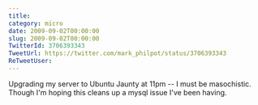 ```yaml
---
title: 
category: micro
date: 2009-09-02T00:00:00
slug: 2009-09-02T00:00:00
TwitterId: 3706393343
TweetUrl: https://twitter.com/mark_philpot/status/3706393343
ReTweetUser: 
---
```


Upgrading my server to Ubuntu Jaunty at 11pm -- I must be masochistic. Though I'm hoping this cleans up a mysql issue I've been having.